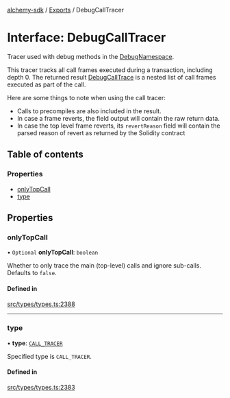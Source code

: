 [alchemy-sdk](../README.md) / [Exports](../modules.md) / DebugCallTracer

# Interface: DebugCallTracer

Tracer used with debug methods in the [DebugNamespace](../classes/DebugNamespace.md).

This tracer tracks all call frames executed during a transaction, including
depth 0. The returned result [DebugCallTrace](DebugCallTrace.md) is a nested list of call
frames executed as part of the call.

Here are some things to note when using the call tracer:
- Calls to precompiles are also included in the result.
- In case a frame reverts, the field output will contain the raw return data.
- In case the top level frame reverts, its `revertReason` field will contain
  the parsed reason of revert as returned by the Solidity contract

## Table of contents

### Properties

- [onlyTopCall](DebugCallTracer.md#onlytopcall)
- [type](DebugCallTracer.md#type)

## Properties

### onlyTopCall

• `Optional` **onlyTopCall**: `boolean`

Whether to only trace the main (top-level) calls and ignore sub-calls.
Defaults to `false`.

#### Defined in

[src/types/types.ts:2388](https://github.com/alchemyplatform/alchemy-sdk-js/blob/340ad5a/src/types/types.ts#L2388)

___

### type

• **type**: [`CALL_TRACER`](../enums/DebugTracerType.md#call_tracer)

Specified type is `CALL_TRACER`.

#### Defined in

[src/types/types.ts:2383](https://github.com/alchemyplatform/alchemy-sdk-js/blob/340ad5a/src/types/types.ts#L2383)
